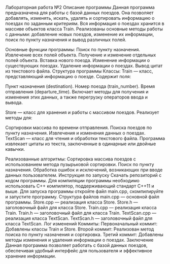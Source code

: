 Лабораторная работа №2
Описание программы
Данная программа предназначена для работы с базой данных поездов. Она позволяет добавлять, изменять, искать, удалять и сортировать информацию о поездах по заданным критериям. Вся информация о поездах хранится в массиве объектов класса Train. Реализованы основные методы работы с данными: добавление новых поездов, изменение их информации, поиск по пункту назначения и вывод различных полей.

Основные функции программы:
Поиск по пункту назначения.
Извлечение всех полей объекта.
Получение и изменение отдельных полей объекта.
Вставка нового поезда.
Изменение информации о существующих поездах.
Удаление информации о поездах.
Вывод цитат из текстового файла.
Структура программы
Классы:
Train — класс, представляющий информацию о поезде. Содержит поля:

Пункт назначения (destination).
Номер поезда (train_number).
Время отправления (departure_time).
Включает методы для получения и изменения этих данных, а также перегрузку операторов ввода и вывода.

Store — класс для хранения и работы с массивом поездов. Реализует методы для:

Сортировки массива по времени отправления.
Поиска поездов по пункту назначения.
Извлечения и изменения данных о поездах.
TextScan — класс для чтения и обработки текстового файла. Программа извлекает цитаты из текста, заключенные в одинарные или двойные кавычки.

Реализованные алгоритмы:
Сортировка массива поездов с использованием метода пузырьковой сортировки.
Поиск по пункту назначения.
Обработка ошибок и исключений, возникающих при вводе данных пользователем.
Инструкция по запуску
Скачать репозиторий с кодом программы.
Для компиляции программы необходимо использовать C++ компилятор, поддерживающий стандарт C++11 и выше.
Для запуска программы откройте файл main.cpp, скомпилируйте и запустите программу.
Структура файлов
main.cpp — основной файл программы.
Store.cpp — реализация класса Store.
Store.h — заголовочный файл для класса Store.
Train.cpp — реализация класса Train.
Train.h — заголовочный файл для класса Train.
TextScan.cpp — реализация класса TextScan.
TextScan.h — заголовочный файл для класса TextScan.
Лог изменений
Коммиты:
Первоначальный коммит: Добавлены классы Train и Store.
Второй коммит: Реализован метод поиска по пункту назначения и сортировка.
Третий коммит: Добавлены методы изменения и удаления информации о поездах.
Заключение
Данная программа позволяет работать с базой данных поездов, обеспечивая удобный интерфейс для пользователя и эффективное хранение информации.
